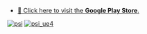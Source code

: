 - [📱 Click here to visit the **Google Play Store**.](https://play.google.com/store/apps/developer?id=Gaccho)

[![psi](https://Kasugaccho.github.io/DungeonPicture/Picture/Terrain/perlin_solitary_island_256.gif)](https://github.com/Kasugaccho/DungeonTemplateLibrary)
[![psi_ue4](https://github.com/Kasugaccho/DungeonPicture/blob/master/Picture/UE4/psi340_2.gif)](https://github.com/Kasugaccho/DungeonTemplateLibrary)
 
<!--
**Kasugaccho/Kasugaccho** is a ✨ _special_ ✨ repository because its `README.md` (this file) appears on your GitHub profile.

Here are some ideas to get you started:

- 🔭 I’m currently working on ...
- 🌱 I’m currently learning ...
- 👯 I’m looking to collaborate on ...
- 🤔 I’m looking for help with ...
- 💬 Ask me about ...
- 📫 How to reach me: ...
- 😄 Pronouns: ...
- ⚡ Fun fact: ...
### Hi there 👋
-->

